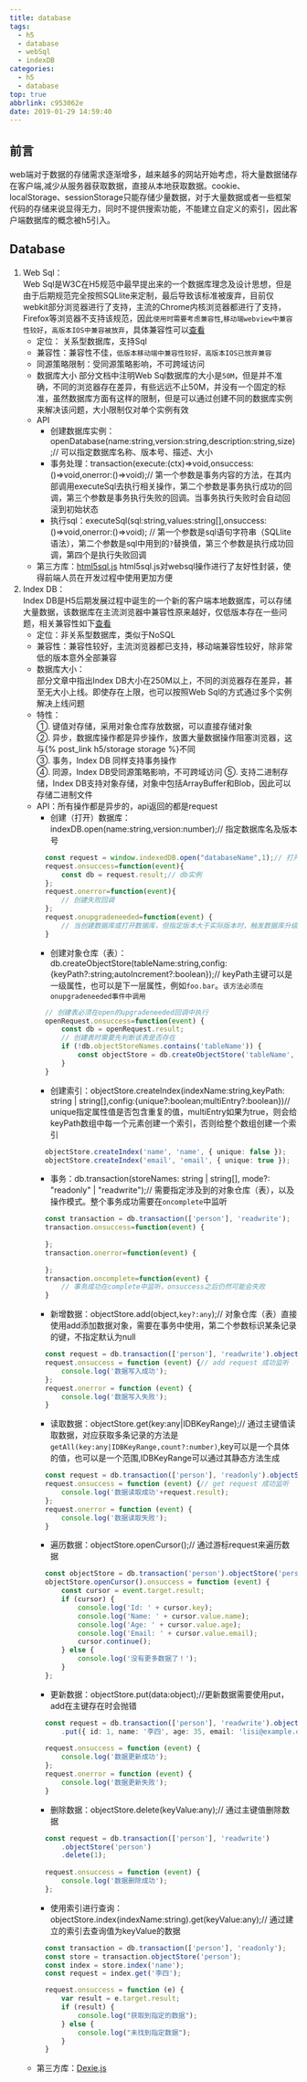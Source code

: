 ```yaml
---
title: database
tags:
  - h5
  - database
  - webSql
  - indexDB
categories:
  - h5
  - database
top: true
abbrlink: c953062e
date: 2019-01-29 14:59:40
---
```

## 前言
web端对于数据的存储需求逐渐增多，越来越多的网站开始考虑，将大量数据储存在客户端,减少从服务器获取数据，直接从本地获取数据。cookie、localStorage、sessionStorage只能存储少量数据，对于大量数据或者一些框架代码的存储来说显得无力，同时不提供搜索功能，不能建立自定义的索引，因此客户端数据库的概念被h5引入。
## Database
1. Web Sql：  
    Web Sql是W3C在H5规范中最早提出来的一个数据库理念及设计思想，但是由于后期规范完全按照SQLlite来定制，最后导致该标准被废弃，目前仅webkit部分浏览器进行了支持，主流的Chrome内核浏览器都进行了支持，Firefox等浏览器不支持该规范，因此`使用时需要考虑兼容性`,`移动端webview中兼容性较好`，`高版本IOS中兼容被放弃`，具体兼容性可以[查看](https://www.caniuse.com/#search=web%20sql)
    - 定位： 关系型数据库，支持Sql
    - 兼容性：兼容性不佳，`低版本移动端中兼容性较好，高版本IOS已放弃兼容`
    - 同源策略限制：受同源策略影响，不可跨域访问
    - 数据库大小
       部分文档中注明Web Sql数据库的大小是`50M`，但是并不准确，不同的浏览器存在差异，有些远远不止50M，并没有一个固定的标准，虽然数据库方面有这样的限制，但是可以通过创建不同的数据库实例来解决该问题，大小限制仅对单个实例有效
    - API
        + 创建数据库实例：openDatabase(name:string,version:string,description:string,size);// 可以指定数据库名称、版本号、描述、大小
        + 事务处理：transaction(execute:(ctx)=>void,onsuccess:()=>void,onerror:()=>void);// 第一个参数是事务内容的方法，在其内部调用executeSql去执行相关操作，第二个参数是事务执行成功的回调，第三个参数是事务执行失败的回调。当事务执行失败时会自动回滚到初始状态
        + 执行sql：executeSql(sql:string,values:string[],onsuccess:()=>void,onerror:()=>void); //  第一个参数是sql语句字符串（SQLlite语法），第二个参数是sql中用到的`?`替换值，第三个参数是执行成功回调，第四个是执行失败回调
    - 第三方库：[html5sql.js](http://kencorbettjr.github.io/html5sql/)
        html5sql.js对websql操作进行了友好性封装，使得前端人员在开发过程中使用更加方便
2. Index DB：  
    Index DB是H5后期发展过程中诞生的一个新的客户端本地数据库，可以存储大量数据，该数据库在主流浏览器中兼容性原来越好，仅低版本存在一些问题，相关兼容性如下[查看](https://www.caniuse.com/#search=Index%20DB)
    - 定位：非关系型数据库，类似于NoSQL
    - 兼容性：兼容性较好，主流浏览器都已支持，移动端兼容性较好，除非常低的版本意外全部兼容
    - 数据库大小：  
        部分文章中指出Index DB大小在250M以上，不同的浏览器存在差异，甚至无大小上线。即使存在上限，也可以按照Web Sql的方式通过多个实例解决上线问题
    - 特性：  
        ①. 键值对存储，采用对象仓库存放数据，可以直接存储对象  
        ②. 异步，数据库操作都是异步操作，放置大量数据操作阻塞浏览器，这与{% post_link h5/storage storage %}不同  
        ③. 事务，Index DB 同样支持事务操作  
        ④. 同源，Index DB受同源策略影响，不可跨域访问 
        ⑤. 支持二进制存储，Index DB支持对象存储，对象中包括ArrayBuffer和Blob，因此可以存储二进制文件
    - API：所有操作都是异步的，api返回的都是request
        + 创建（打开）数据库：indexDB.open(name:string,version:number);// 指定数据库名及版本号
        ```typescript
          const request = window.indexedDB.open("databaseName",1);// 打开或创建数据库
          request.onsuccess=function(event){
              const db = request.result;// db实例
          };
          request.onerror=function(event){
              // 创建失败回调
          };
          request.onupgradeneeded=function(event) {
              // 当创建数据库或打开数据库，但指定版本大于实际版本时，触发数据库升级回调
          }
        ```
        + 创建对象仓库（表）：db.createObjectStore(tableName:string,config:{keyPath?:string;autoIncrement?:boolean});// keyPath主键可以是一级属性，也可以是下一层属性，例如`foo.bar`。`该方法必须在onupgradeneeded事件中调用`
        ```typescript
          // 创建表必须在open的upgradeneeded回调中执行
          openRequest.onsuccess=function(event) {
              const db = openRequest.result;
              // 创建表时需要先判断该表是否存在
              if (!db.objectStoreNames.contains('tableName')) {
                  const objectStore = db.createObjectStore('tableName', { keyPath: 'id' });// 可以通过keyPath指定主键，也可以使用autoIncrement自动生成主键
              }
          }
        ```
        + 创建索引：objectStore.createIndex(indexName:string,keyPath: string | string[],config:{unique?:boolean;multiEntry?:boolean})// unique指定属性值是否包含重复的值，multiEntry如果为true，则会给keyPath数组中每一个元素创建一个索引，否则给整个数组创建一个索引
        ```typescript
          objectStore.createIndex('name', 'name', { unique: false });
          objectStore.createIndex('email', 'email', { unique: true });
        ```
        + 事务：db.transaction(storeNames: string | string[], mode?: "readonly" | "readwrite");// 需要指定涉及到的对象仓库（表），以及操作模式。整个事务成功需要在`oncomplete`中监听
        ```typescript
          const transaction = db.transaction(['person'], 'readwrite');
          transaction.onsuccess=function(event) {
            
          };
          transaction.onerror=function(event) {
                       
          };
          transaction.oncomplete=function(event) {
              // 事务成功在complete中监听，onsuccess之后仍然可能会失败
          }
        ```
        + 新增数据：objectStore.add(object,`key?:any`);// 对象仓库（表）直接使用add添加数据对象，需要在事务中使用，第二个参数标识某条记录的键，不指定默认为null
        ```typescript
          const request = db.transaction(['person'], 'readwrite').objectStore("person").add({name:"Wang"});
          request.onsuccess = function (event) {// add request 成功监听
              console.log('数据写入成功');
          };
          request.onerror = function (event) {
              console.log('数据写入失败');
          }
        ```
        + 读取数据：objectStore.get(key:any|IDBKeyRange);// 通过主键值读取数据，对应获取多条记录的方法是`getAll(key:any|IDBKeyRange,count?:number)`,key可以是一个具体的值，也可以是一个范围,IDBKeyRange可以通过其静态方法生成
        ```typescript
          const request = db.transaction(['person'], 'readonly').objectStore("person").get(1);
          request.onsuccess = function (event) {// get request 成功监听
              console.log('数据读取成功'+request.result);
          };
          request.onerror = function (event) {
              console.log('数据读取失败');
          }
        ```
        + 遍历数据：objectStore.openCursor();// 通过游标request来遍历数据
        ```typescript
          const objectStore = db.transaction('person').objectStore('person');
          objectStore.openCursor().onsuccess = function (event) {
              const cursor = event.target.result;
              if (cursor) {
                  console.log('Id: ' + cursor.key);
                  console.log('Name: ' + cursor.value.name);
                  console.log('Age: ' + cursor.value.age);
                  console.log('Email: ' + cursor.value.email);
                  cursor.continue();
              } else {
                  console.log('没有更多数据了！');
              }
          };
        ```
        + 更新数据：objectStore.put(data:object);//更新数据需要使用put，add在主键存在时会抛错
        ```typescript
          const request = db.transaction(['person'], 'readwrite').objectStore('person')
              .put({ id: 1, name: '李四', age: 35, email: 'lisi@example.com' });
          
          request.onsuccess = function (event) {
              console.log('数据更新成功');
          };
          request.onerror = function (event) {
              console.log('数据更新失败');
          }
        ```
        + 删除数据：objectStore.delete(keyValue:any);// 通过主键值删除数据
        ```typescript
          const request = db.transaction(['person'], 'readwrite')
              .objectStore('person')
              .delete(1);
          
          request.onsuccess = function (event) {
              console.log('数据删除成功');
          };
        ```
        + 使用索引进行查询：objectStore.index(indexName:string).get(keyValue:any);// 通过建立的索引去查询值为keyValue的数据
        ```typescript
          const transaction = db.transaction(['person'], 'readonly');
          const store = transaction.objectStore('person');
          const index = store.index('name');
          const request = index.get('李四');

          request.onsuccess = function (e) {
              var result = e.target.result;
              if (result) {
                  console.log("获取到指定的数据");
              } else {
                  console.log("未找到指定数据");
              }
          }
        ```
    - 第三方库：[Dexie.js](https://dexie.org/)
